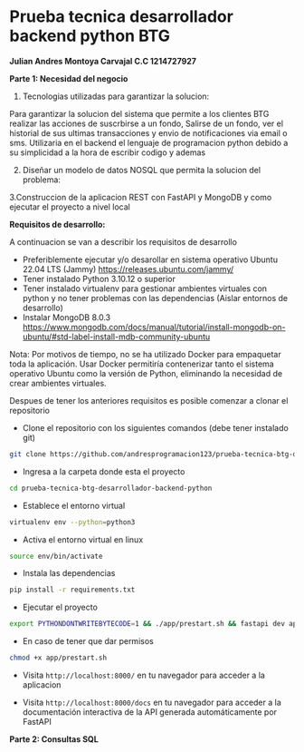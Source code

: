 # Prueba tecnica desarrollador backend python BTG

**Julian Andres Montoya Carvajal C.C 1214727927**

**Parte 1: Necesidad del negocio**

1. Tecnologias utilizadas para garantizar la solucion:

Para garantizar la solucion del sistema que permite a los clientes BTG realizar las acciones de suscrbirse a un fondo, Salirse de un fondo, ver el historial de sus ultimas transacciones y envio de notificaciones via email o sms. Utilizaria en el backend el lenguaje de programacion python debido a su simplicidad a la hora de escribir codigo y ademas 

2. Diseñar un modelo de datos NOSQL que permita la solucion del problema:

3.Construccion de la aplicacion REST con FastAPI y MongoDB y como ejecutar el proyecto a nivel local

**Requisitos de desarrollo:**

A continuacion se van a describir los requisitos de desarrollo

* Preferiblemente ejecutar y/o desarollar en sistema operativo Ubuntu 22.04 LTS (Jammy) https://releases.ubuntu.com/jammy/
* Tener instalado Python 3.10.12 o superior
* Tener instalado virtualenv para gestionar ambientes virtuales con python y no tener problemas con las dependencias (Aislar entornos de desarrollo)
* Instalar MongoDB 8.0.3 https://www.mongodb.com/docs/manual/tutorial/install-mongodb-on-ubuntu/#std-label-install-mdb-community-ubuntu

Nota: Por motivos de tiempo, no se ha utilizado Docker para empaquetar toda la aplicación. Usar Docker permitiría contenerizar tanto el sistema operativo Ubuntu como la versión de Python, eliminando la necesidad de crear ambientes virtuales.

Despues de tener los anteriores requisitos es posible comenzar a clonar el repositorio

* Clone el repositorio con los siguientes comandos (debe tener instalado git)

```bash
git clone https://github.com/andresprogramacion123/prueba-tecnica-btg-desarrollador-backend-python.git
```

* Ingresa a la carpeta donde esta el proyecto

```bash
cd prueba-tecnica-btg-desarrollador-backend-python
```

* Establece el entorno virtual

```bash
virtualenv env --python=python3
```

* Activa el entorno virtual en linux

```bash
source env/bin/activate
```

* Instala las dependencias

```bash
pip install -r requirements.txt
```

* Ejecutar el proyecto

```bash
export PYTHONDONTWRITEBYTECODE=1 && ./app/prestart.sh && fastapi dev app/main.py
```

* En caso de tener que dar permisos

```bash
chmod +x app/prestart.sh
```

* Visita `http://localhost:8000/` en tu navegador para acceder a la aplicacion

* Visita `http://localhost:8000/docs` en tu navegador para acceder a la documentación interactiva de la API generada automáticamente por FastAPI

**Parte 2: Consultas SQL**